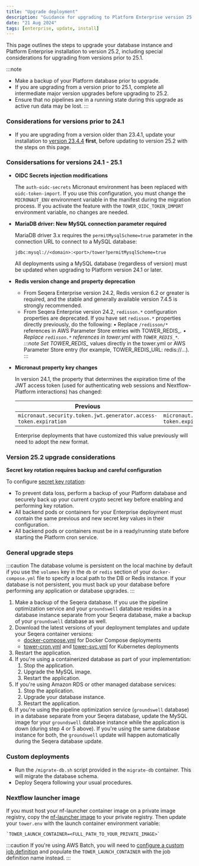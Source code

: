 ```yaml
---
title: "Upgrade deployment"
description: "Guidance for upgrading to Platform Enterprise version 25.2"
date: "21 Aug 2024"
tags: [enterprise, update, install]
---
```


This page outlines the steps to upgrade your database instance and Platform Enterprise installation to version 25.2, including special considerations for upgrading from versions prior to 25.1. 

:::note
- Make a backup of your Platform database prior to upgrade.
- If you are upgrading from a version prior to 25.1, complete all intermediate major version upgrades before upgrading to 25.2.
- Ensure that no pipelines are in a running state during this upgrade as active run data may be lost. 
:::

### Considerations for versions prior to 24.1

- If you are upgrading from a version older than 23.4.1, update your installation to [version 23.4.4](./overview.md) **first**, before updating to version 25.2 with the steps on this page. 

### Considersations for versions 24.1 - 25.1

- **OIDC Secrets injection modifications**

  The `auth-oidc-secrets` Micronaut environment has been replaced with `oidc-token-import`. If you use this configuration, you must change the `MICRONAUT_ENV` environment variable in the manifest during the migration process. If you activate the feature with the `TOWER_OIDC_TOKEN_IMPORT` environment variable, no changes are needed.

- **MariaDB driver: New MySQL connection parameter required**

  MariaDB driver 3.x requires the `permitMysqlScheme=true` parameter in the connection URL to connect to a MySQL database:

  `jdbc:mysql://<domain>:<port>/tower?permitMysqlScheme=true`

  All deployments using a MySQL database (regardless of version) must be updated when upgrading to Platform version 24.1 or later.

- **Redis version change and property deprecation**

  - From Seqera Enterprise version 24.2, Redis version 6.2 or greater is required, and the stable and generally available version 7.4.5 is strongly recommended.
  - From Seqera Enterprise version 24.2, `redisson.*` configuration properties are deprecated. If you have set `redisson.*` properties directly previously, do the following:
    •	Replace `/redisson/*` references in AWS Parameter Store entries with TOWER_REDIS_*.
    •	Replace `redisson.*` references in tower.yml with `TOWER_REDIS_*`.
    :::note
    Set TOWER_REDIS_* values directly in the tower.yml or AWS Parameter Store entry (for example, TOWER_REDIS_URL: redis://...).
    :::

- **Micronaut property key changes**

  In version 24.1, the property that determines the expiration time of the JWT access token (used for authenticating web sessions and Nextflow-Platform interactions) has changed:

  | Previous                                                         | New                                                          |
  | ---------------------------------------------------------------- | ------------------------------------------------------------ |
  | `micronaut.security.token.jwt.generator.access-token.expiration` | `micronaut.security.token.generator.access-token.expiration` |
    
  Enterprise deployments that have customized this value previously will need to adopt the new format.

### Version 25.2 upgrade considerations 

**Secret key rotation requires backup and careful configuration**

To configure [secret key rotation](../enterprise/configuration/overview.mdx#secret-key-rotation):
- To prevent data loss, perform a backup of your Platform database and securely back up your current crypto secret key before enabling and performing key rotation.
- All backend pods or containers for your Enterprise deployment must contain the same previous and new secret key values in their configuration.
- All backend pods or containers must be in a ready/running state before starting the Platform cron service. 

### General upgrade steps 

:::caution
The database volume is persistent on the local machine by default if you use the `volumes` key in the `db` or `redis` section of your `docker-compose.yml` file to specify a local path to the DB or Redis instance. If your database is not persistent, you must back up your database before performing any application or database upgrades.
:::

1. Make a backup of the Seqera database. If you use the pipeline optimization service and your `groundswell` database resides in a database instance separate from your Seqera database, make a backup of your `groundswell` database as well.
1. Download the latest versions of your deployment templates and update your Seqera container versions:
    - [docker-compose.yml](./_templates/docker/docker-compose.yml) for Docker Compose deployments
    - [tower-cron.yml](./_templates/k8s/tower-cron.yml) and [tower-svc.yml](./_templates/k8s/tower-svc.yml) for Kubernetes deployments
1. Restart the application.
1. If you're using a containerized database as part of your implementation:
    1. Stop the application.
    1. Upgrade the MySQL image.
    1. Restart the application.
1. If you're using Amazon RDS or other managed database services:
    1. Stop the application.
    1. Upgrade your database instance.
    1. Restart the application.
1. If you're using the pipeline optimization service (`groundswell` database) in a database separate from your Seqera database, update the MySQL image for your `groundswell` database instance while the application is down (during step 4 or 5 above). If you're using the same database instance for both, the `groundswell` update will happen automatically during the Seqera database update.

### Custom deployments

- Run the `/migrate-db.sh` script provided in the `migrate-db` container. This will migrate the database schema.
- Deploy Seqera following your usual procedures.

### Nextflow launcher image

If you must host your nf-launcher container image on a private image registry, copy the [nf-launcher image](https://quay.io/seqeralabs/nf-launcher:j17-24.04.4) to your private registry. Then update your `tower.env` with the launch container environment variable:

    `TOWER_LAUNCH_CONTAINER=<FULL_PATH_TO_YOUR_PRIVATE_IMAGE>`

:::caution
If you're using AWS Batch, you will need to [configure a custom job definition](./advanced-topics/custom-launch-container) and populate the `TOWER_LAUNCH_CONTAINER` with the job definition name instead.
:::
